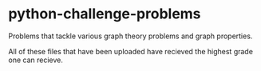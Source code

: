 # python-challenge-problems
Problems that tackle various graph theory problems and graph properties.  

All of these files that have been uploaded have recieved the highest grade one can recieve.
